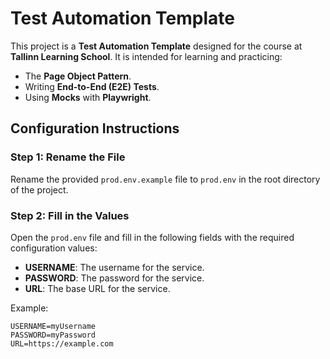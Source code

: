 # Test Automation Template

This project is a **Test Automation Template** designed for the course at **Tallinn Learning School**. It is intended for learning and practicing:

- The **Page Object Pattern**.
- Writing **End-to-End (E2E) Tests**.
- Using **Mocks** with **Playwright**.

## Configuration Instructions

### Step 1: Rename the File
Rename the provided `prod.env.example` file to `prod.env` in the root directory of the project.

### Step 2: Fill in the Values
Open the `prod.env` file and fill in the following fields with the required configuration values:

- **USERNAME**: The username for the service.
- **PASSWORD**: The password for the service.
- **URL**: The base URL for the service.

Example:
```plaintext
USERNAME=myUsername
PASSWORD=myPassword
URL=https://example.com
